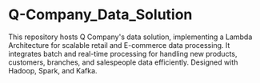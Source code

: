 # Q-Company_Data_Solution
This repository hosts Q Company's data solution, implementing a Lambda Architecture for scalable retail and E-commerce data processing. It integrates batch and real-time processing for handling new products, customers, branches, and salespeople data efficiently. Designed with Hadoop, Spark, and Kafka.
